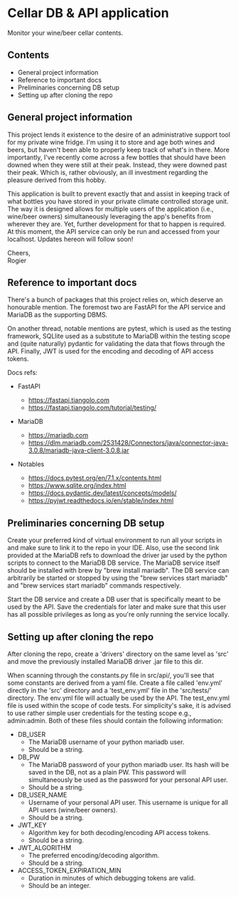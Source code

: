 # Cellar DB & API application
Monitor your wine/beer cellar contents.

## Contents
* General project information
* Reference to important docs
* Preliminaries concerning DB setup
* Setting up after cloning the repo


## General project information
This project lends it existence to the desire of an administrative support tool for my private wine fridge. I'm using 
it to store and age both wines and beers, but haven't been able to properly keep track of what's in there. More 
importantly, I've recently come across a few bottles that should have been downed when they were still at their peak. 
Instead, they were downed past their peak. Which is, rather obviously, an ill investment regarding the pleasure derived 
from this hobby.

This application is built to prevent exactly that and assist in keeping track of what bottles you have stored in your 
private climate controlled storage unit. The way it is designed allows for multiple users of the application (i.e., 
wine/beer owners) simultaneously leveraging the app's benefits from wherever they are. Yet, further development for 
that to happen is required. At this moment, the API service can only be run and accessed from your localhost. Updates 
hereon will follow soon!

Cheers,\
Rogier


## Reference to important docs
There's a bunch of packages that this project relies on, which deserve an honourable mention. The foremost two are 
FastAPI for the API service and MariaDB as the supporting DBMS.

On another thread, notable mentions are pytest, which is used as the testing framework, SQLlite used as a substitute to 
MariaDB within the testing scope and (quite naturally) pydantic for validating the data that flows through the API. 
Finally, JWT is used for the encoding and decoding of API access tokens.

Docs refs:

* FastAPI

  * https://fastapi.tiangolo.com
  * https://fastapi.tiangolo.com/tutorial/testing/
* MariaDB
  * https://mariadb.com
  * https://dlm.mariadb.com/2531428/Connectors/java/connector-java-3.0.8/mariadb-java-client-3.0.8.jar
* Notables
  * https://docs.pytest.org/en/7.1.x/contents.html
  * https://www.sqlite.org/index.html
  * https://docs.pydantic.dev/latest/concepts/models/
  * https://pyjwt.readthedocs.io/en/stable/index.html


## Preliminaries concerning DB setup
Create your preferred kind of virtual environment to run all your scripts in and make sure to link it to the repo in 
your IDE. Also, use the second link provided at the MariaDB refs to download the driver jar used by the python scripts 
to connect to the MariaDB DB service. The MariaDB service itself should be installed with brew by 
"brew install mariadb". The DB service can arbitrarily be started or stopped by using the "brew services start mariadb" 
and "brew services start mariadb" commands respectively.

Start the DB service and create a DB user that is specifically meant to be used by the API. Save the credentials for 
later and make sure that this user has all possible privileges as long as you're only running the service locally.

## Setting up after cloning the repo
After cloning the repo, create a 'drivers' directory on the same level as 'src' and move the previously installed 
MariaDB driver .jar file to this dir.

When scanning through the constants.py file in src/api/, you'll see that some constants are derived from a yaml file. 
Create a file called 'env.yml' directly in the 'src' directory and a 'test_env.yml' file in the 'src/tests/' directory. 
The env.yml file will actually be used by the API. The test_env.yml file is used within the scope of code tests. For 
simplicity's sake, it is advised to use rather simple user credentials for the testing scope e.g., admin:admin. 
Both of these files should contain the following information:

* DB_USER
  * The MariaDB username of your python mariadb user.
  * Should be a string.
* DB_PW
  * The MariaDB password of your python mariadb user. Its hash will be saved in the DB, not as a plain PW. This 
    password will simultaneously be used as the password for your personal API user.
  * Should be a string.
* DB_USER_NAME
  * Username of your personal API user. This username is unique for all API users (wine/beer owners).
  * Should be a string.
* JWT_KEY
  * Algorithm key for both decoding/encoding API access tokens.
  * Should be a string.
* JWT_ALGORITHM
  * The preferred encoding/decoding algorithm.
  * Should be a string.
* ACCESS_TOKEN_EXPIRATION_MIN
  * Duration in minutes of which debugging tokens are valid.
  * Should be an integer.

